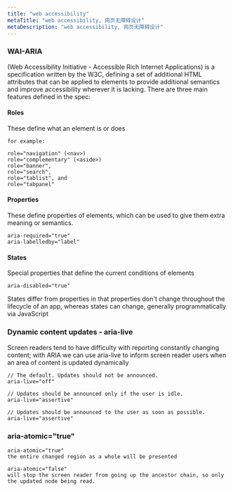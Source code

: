 ```yaml
---
title: "web accessibility"
metaTitle: "web accessibility, 网页无障碍设计"
metaDescription: "web accessibility, 网页无障碍设计"
---
```



### WAI-ARIA
(Web Accessibility Initiative - Accessible Rich Internet Applications) is a specification written by the W3C, defining a set of additional HTML attributes that can be applied to elements to provide additional semantics and improve accessibility wherever it is lacking. There are three main features defined in the spec:


#### Roles
These define what an element is or does
```
for example:

role="navigation" (<nav>)
role="complementary" (<aside>)
role="banner", 
role="search", 
role="tablist", and 
role="tabpanel"
```
#### Properties
These define properties of elements, which can be used to give them extra meaning or semantics.
```
aria-required="true"
aria-labelledby="label"

```
#### States
Special properties that define the current conditions of elements
```
aria-disabled="true"
```
States differ from properties in that properties don't change throughout the lifecycle of an app, whereas states can change, generally programmatically via JavaScript


### Dynamic content updates - aria-live
Screen readers tend to have difficulty with reporting constantly changing content; with ARIA we can use aria-live to inform screen reader users when an area of content is updated dynamically
```
// The default. Updates should not be announced.
aria-live="off"

// Updates should be announced only if the user is idle.
aria-live="assertive"

// Updates should be announced to the user as soon as possible.
aria-live="assertive"
```

### aria-atomic="true"
```
aria-atomic="true"
the entire changed region as a whole will be presented

aria-atomic="false" 
will stop the screen reader from going up the ancestor chain, so only the updated node being read.
```